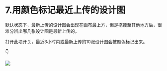 # 7.用颜色标记最近上传的设计图

默认状态下，最新上传的设计图会出现在画布最上方，但是拖拽至其他地方后，很难分辨出哪几张设计图是最新上传的。 

打开此项开关，最近3小时内或最新上传的10张设计图会被颜色标记出来。 

👇

![](http://sos.lanhuapp.com/115.gif)

